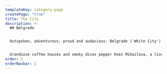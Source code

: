 ```yaml
---
templateKey: category-page
createPage: "true"
title: The City
description: >-
  ## Belgrade


  Outspoken, adventurous, proud and audacious: Belgrade ('White City') is by no means a 'pretty' capital, but its gritty exuberance makes it one of Europe's most happening cities. While it hurtles towards a brighter future, its chaotic past unfolds before your eyes: socialist blocks are squeezed between art nouveau masterpieces, and remnants of the Habsburg legacy contrast with Ottoman relics and socialist modernist monoliths. This is where the Sava and Danube Rivers kiss, an old-world culture that at once evokes time-capsuled communist-era Yugoslavia and new-world, EU-contending cradle of cool.


  Grandiose coffee houses and smoky dives pepper Knez Mihailova, a lively pedestrian boulevard flanked by historical buildings all the way to the ancient Belgrade Fortress. The riverside Savamala quarter has gone from ruin to resurrection, and is the city's creative headquarters (for now). Deeper in Belgrade's bowels are museums guarding the cultural, religious and military heritage of the country.
order: 1
orderNavbar: 1
---
```


